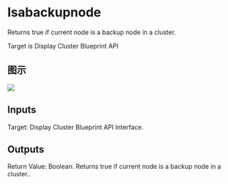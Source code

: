 # Isabackupnode

Returns true if current node is a backup node in a cluster.

Target is Display Cluster Blueprint API

## 图示

![]($-20221218-20105159.png)

## Inputs

Target: Display Cluster Blueprint API Interface.  

## Outputs

Return Value: Boolean. Returns true if current node is a backup node in a cluster..

